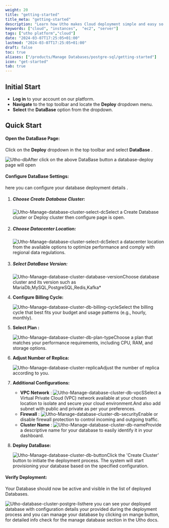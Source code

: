 ```yaml
---
weight: 20
title: "getting-started"
title_meta: "getting-started"
description: "Learn how Utho makes Cloud deployment simple and easy so you easily anticipate your cloud infrastructure costs"
keywords: ["cloud", "instances",  "ec2", "server"]
tags: ["utho platform","cloud"]
date: "2024-03-07T17:25:05+01:00"
lastmod: "2024-03-07T17:25:05+01:00"
draft: false
toc: true
aliases: ["/products/Manage Databases/postgre-sql/getting-started"]
icon: "get-started"
tab: true
---
```

## Initial Start

* **Log in** to your account on our platform.
* **Navigate** to the top toolbar and locate the **Deploy** dropdown menu.
* **Select** the **DataBase** option from the dropdown.

## Quick Start

#### Open the DataBase Page:

Click on the **Deploy** dropdown in the top toolbar and select  **DataBase** .

![Utho-db](image/2.jpg)After click on the above DataBase button a database-deploy page will open

#### Configure DataBase Settings:

here you can configure your database deployment details .

1. ##### Choose Create Database Cluster:

   ![Utho-Manage-database-cluster-select-dc](image/1.jpg)Select a Create Database cluster or Deploy cluster then configure page is open.

2. ##### Choose Datacenter Location:

   ![Utho-Manage-database-cluster-select-dc](image/Utho-Manage-database-cluster-select-dc.png)Select a datacenter location from the available options to optimize performance and comply with regional data regulations.
3. ##### Select DataBase Version:

   ![Utho-Manage-database-cluster-database-version](image/Utho-Manage-database-cluster-database-version.png)Choose database cluster and its version such as MariaDb,MySQL,PostgreSQL,Redis,Kafka*

3. **Configure Billing Cycle:**

   ![Utho-Manage-database-cluster-db-billing-cycle](image/Utho-Manage-database-cluster-db-billing-cycle.png)Select the billing cycle that best fits your budget and usage patterns (e.g., hourly, monthly).

4. ****Select Plan** :**

   ![Utho-Manage-database-cluster-db-plan-type](image/Utho-Manage-database-cluster-db-plan-type.png)Choose a plan that matches your performance requirements, including CPU, RAM, and storage options.

5. ****Adjust Number of Replica**:**

   ![Utho-Manage-database-cluster-replica](image/Utho-Manage-database-cluster-replica.png)Adjust the number of replica according to you.

6. ****Additional Configurations**:**

   * **VPC Network** : ![Utho-Manage-database-cluster-db-vpc](image/utho-vpc.png)SSelect a Virtual Private Cloud (VPC) network available at your chosen location to isolate and secure your cloud environment.And also add subnet with public and private as per your preferences.
   * **Firewall** : ![Utho-Manage-database-cluster-db-security](image/Utho-Manage-database-cluster-db-security.png)Enable or disable firewall protection to control incoming and outgoing traffic.
   <!-- * **Backup** : ![1718808883547](image/index/1718808883547.png)Enable or disable the backup option (note that enabling backups will incur an additional cost of 20% of the cloud cost). -->
   * **Cluster Name** : ![Utho-Manage-database-cluster-db-name](image/new-cluster.png)Provide a descriptive name for your database to easily identify it in your dashboard.
   <!-- * **Number of Servers** : ![1718808912339](image/index/1718808912339.png)Specify the number of cloud servers to deploy simultaneously with the same configuration. -->
<!-- 8. **Cost Summary:**

   ![1718808924088](image/index/1718808924088.png)Review the cost summary on the right side of the interface to see a detailed breakdown of the costs associated with your selected configuration.
9. **Apply Coupon:**

   ![1718808931230](image/index/1718808931230.png)If you have a coupon code, apply it to receive a discount on your deployment. -->
8. ****Deploy DataBase**:**

    ![Utho-Manage-database-cluster-db-button](image/Utho-Manage-database-cluster-db-button.png)Click the 'Create Cluster' button to initiate the deployment process. The system will start provisioning your database based on the specified configuration.

#### Verify Deployment:

Your Database should now be active and visible in the list of deployed Databases.

![Utho-database-cluster-postgre-list](image/Utho-database-cluster-postgre-list.png)here you can see your deployed database with configuration details your provided during the deployment process and you can manage your database by clicking on mange button, for detailed info check for the manage database section in the Utho docs.
